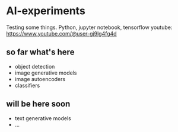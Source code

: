 # AI-experiments
Testing some things. Python, jupyter notebook, tensorflow
youtube: https://www.youtube.com/@user-gj9lg4fg4d

## so far what's here
- object detection
- image generative models
- image autoencoders
- classifiers

## will be here soon
- text generative models
- ...

  
